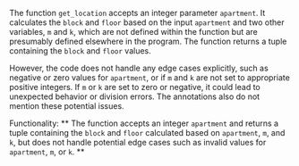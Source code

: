 The function `get_location` accepts an integer parameter `apartment`. It calculates the `block` and `floor` based on the input `apartment` and two other variables, `m` and `k`, which are not defined within the function but are presumably defined elsewhere in the program. The function returns a tuple containing the `block` and `floor` values.

However, the code does not handle any edge cases explicitly, such as negative or zero values for `apartment`, or if `m` and `k` are not set to appropriate positive integers. If `m` or `k` are set to zero or negative, it could lead to unexpected behavior or division errors. The annotations also do not mention these potential issues.

Functionality: ** The function accepts an integer `apartment` and returns a tuple containing the `block` and `floor` calculated based on `apartment`, `m`, and `k`, but does not handle potential edge cases such as invalid values for `apartment`, `m`, or `k`. **